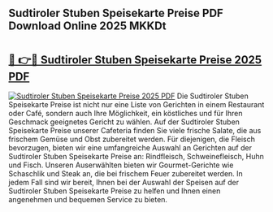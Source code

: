 ## Sudtiroler Stuben Speisekarte Preise PDF Download Online 2025 MKKDt

# <h2><a href="http://gc5faa.nevu.top/?p=Sudtiroler+Stuben+Speisekarte+Preise">🔗 👉🔴 Sudtiroler Stuben Speisekarte Preise 2025 PDF</a></h2>

[![Sudtiroler Stuben Speisekarte Preise 2025 PDF](https://i.imgur.com/dBaPXMq.png)](http://gc5faa.nevu.top/?p=Sudtiroler+Stuben+Speisekarte+Preise)
Die Sudtiroler Stuben Speisekarte Preise ist nicht nur eine Liste von Gerichten in einem Restaurant oder Café, sondern auch Ihre Möglichkeit, ein köstliches und für Ihren Geschmack geeignetes Gericht zu wählen. Auf der Sudtiroler Stuben Speisekarte Preise unserer Cafeteria finden Sie viele frische Salate, die aus frischem Gemüse und Obst zubereitet werden. Für diejenigen, die Fleisch bevorzugen, bieten wir eine umfangreiche Auswahl an Gerichten auf der Sudtiroler Stuben Speisekarte Preise an: Rindfleisch, Schweinefleisch, Huhn und Fisch. Unseren Auserwählten bieten wir Gourmet-Gerichte wie Schaschlik und Steak an, die bei frischem Feuer zubereitet werden. In jedem Fall sind wir bereit, Ihnen bei der Auswahl der Speisen auf der Sudtiroler Stuben Speisekarte Preise zu helfen und Ihnen einen angenehmen und bequemen Service zu bieten.
